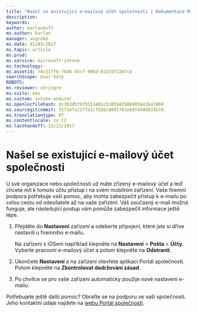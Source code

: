 ```yaml
---
title: "Našel se existující e-mailový účet společnosti | Dokumentace Microsoftu"
description: 
keywords: 
author: barlanmsft
ms.author: barlan
manager: angrobe
ms.date: 01/03/2017
ms.topic: article
ms.prod: 
ms.service: microsoft-intune
ms.technology: 
ms.assetid: 74c51f7b-7bd8-45cf-99bd-02d1972267cb
searchScope: User help
ROBOTS: 
ms.reviewer: chrisgre
ms.suite: ems
ms.custom: intune-enduser
ms.openlocfilehash: dc363dbf6f9153401c510594358b905643647869
ms.sourcegitcommit: f2f147a1177d1cf5bbc8001701eb8f44dd833b7d
ms.translationtype: HT
ms.contentlocale: cs-CZ
ms.lasthandoff: 12/12/2017
---
```

# <a name="an-existing-company-email-account-was-found"></a>Našel se existující e-mailový účet společnosti

U své organizace nebo společnosti už máte zřízený e-mailový účet a teď chcete mít k tomuto účtu přístup i na svém mobilním zařízení. Vaše firemní podpora potřebuje vaši pomoc, aby mohla zabezpečit přístup k e-mailu po celou cestu od odesílatele až na vaše zařízení. Váš současný e-mail možná funguje, ale následující postup vám pomůže zabezpečit informace ještě lépe.

1.  Přejděte do **Nastavení** zařízení a odeberte připojení, které jste si dříve nastavili u firemního e-mailu.

    Na zařízení s iOSem například klepněte na **Nastavení** > **Pošta** > **Účty**. Vyberte pracovní e-mailový účet a potom klepněte na **Odstranit**.

2.  Ukončete **Nastavení** a na zařízení otevřete aplikaci Portál společnosti. Potom klepněte na **Zkontrolovat dodržování zásad**.

3.  Po chvilce se pro vaše zařízení automaticky použije nové nastavení e-mailu.

Potřebujete ještě další pomoc? Obraťte se na podporu ve vaší společnosti. Jeho kontaktní údaje najdete na [webu Portál společnosti](https://portal.manage.microsoft.com#HelpDeskDialog).
